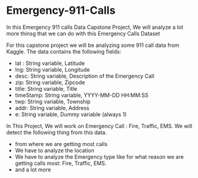 # Emergency-911-Calls
In this Emergency 911 calls Data Capstone Project, We will analyze a lot more thinsg that we can do with this Emergency Calls Dataset

For this capstone project we will be analyzing some 911 call data from Kaggle. The data contains the following fields:  

* lat : String variable, Latitude
* lng: String variable, Longitude
* desc: String variable, Description of the Emergency Call
* zip: String variable, Zipcode
* title: String variable, Title
* timeStamp: String variable, YYYY-MM-DD HH:MM:SS
* twp: String variable, Township
* addr: String variable, Address
* e: String variable, Dummy variable (always 1)


In This Project, We will work on Emergency Call : Fire, Traffic, EMS. We will detect the following thing from this data.

* from where we are getting most calls
* We have to analyze the location
* We have to analyze the Emergency type like for what reason we are getting calls most: Fire, Traffic, EMS.
* and a lot more
